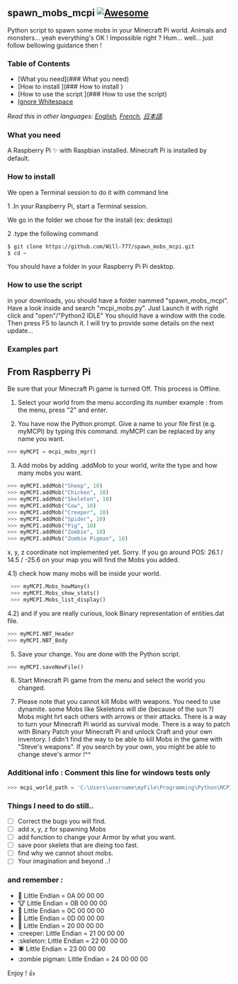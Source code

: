 ## spawn_mobs_mcpi [![Awesome](https://cdn.rawgit.com/sindresorhus/awesome/d7305f38d29fed78fa85652e3a63e154dd8e8829/media/badge.svg)](https://github.com/Will-777/spawn_mobs_mcpi.git)

Python script to spawn some mobs in your Minecraft Pi world.
Animals and monsters... yeah everything's OK !
Impossible right ? Hum... well... just follow bellowing guidance then !


### Table of Contents
 - [What you need](### What you need)
 - [How to install ](### How to install )
 - [How to use the script ](### How to use the script)
  - [Ignore Whitespace](#ignore-whitespace)

*Read this in other languages: [English](README.md), [French](README.fr.md), [日本語](README.ja.md).*

### What you need
A Raspberry Pi :sparkles: with Raspbian installed.
Minecraft Pi is installed by default.

### How to install 

We open a Terminal session to do it with command line

 1 .In your Raspberry Pi, start a Terminal session.

We go in the folder we chose for the install (ex: desktop)

 2 .type the following command
```bash
$ git clone https://github.com/Will-777/spawn_mobs_mcpi.git
$ cd ~
```
You should have a folder in your Raspberry Pi Pi desktop.

### How to use the script 
in your downloads, you should have a folder nammed "spawn_mobs_mcpi".
Have a look inside and search "mcpi_mobs.py".
Just Launch it with right click and "open"/"Python2 IDLE" 
You should have a window with the code. Then press F5 to launch it.
I will try to provide some details on the next update...


### Examples part ###
From Raspberry Pi
-----------------
Be sure that your Minecraft Pi game is turned Off.
This process is Offline.  

1) Select your world from the menu according its number
 example : from the menu, press "2" and enter.

2) You have now the Python prompt. Give a name to your file first (e.g. myMCPI) by typing this command.
 myMCPI can be replaced by any name you want.
```python
>>> myMCPI = mcpi_mobs_mgr()
```

3) Add mobs by adding .addMob to your world, write the type and how many mobs you want.
```python
>>> myMCPI.addMob("Sheep", 10)
>>> myMCPI.addMob("Chicken", 10)
>>> myMCPI.addMob("Skeleton", 10)
>>> myMCPI.addMob("Cow", 10)
>>> myMCPI.addMob("Creeper", 10)
>>> myMCPI.addMob("Spider", 10)
>>> myMCPI.addMob("Pig", 10)
>>> myMCPI.addMob("Zombie", 10)
>>> myMCPI.addMob("Zombie Pigman", 10)

```
 x, y, z coordinate not implemented yet. Sorry.
 If you go around POS: 26.1 / 14.5 / -25.6 on your map
 you will find the Mobs you added.

4.1) check how many mobs will be inside your world.
```python
 >>> myMCPI.Mobs_howMany()
 >>> myMCPI.Mobs_show_stats()
 >>> myMCPI.Mobs_list_display()
```
4.2) and if you are really curious, look Binary representation of entities.dat file.
```python
>>> myMCPI.NBT_Header
>>> myMCPI.NBT_Body
```

5) Save your change. You are done with the Python script.
```python
>>> myMCPI.saveNewFile()
```
6) Start Minecraft Pi game from the menu and select the world you changed.

7) Please note that you cannot kill Mobs with weapons. You need to use dynamite.
 some Mobs like Skeletons will die (because of the sun ?)
 Mobs might hrt each others with arrows or their attacks.
 There is a way to turn your Minecraft Pi world as survival mode.
 There is a way to patch with Binary Patch your Minecraft Pi and unlock Craft
 and your own inventory.
 I didn't find the way to be able to kill Mobs in the game with "Steve's weapons".
 If you search by your own, you might be able to change steve's armor !^^

### Additional info : Comment this line for windows tests only
```python
>>> mcpi_world_path = 'C:\Users\username\myFile\Programming\Python\MCPI'
```


### Things I need to do still..
- [ ] Correct the bugs you will find.
- [ ] add x, y, z for spawning Mobs
- [ ] add function to change your Armor by what you want.
- [ ] save poor skelets that are dieing too fast.
- [ ] find why we cannot shoot mobs.
- [ ] Your imagination and beyond ..!

### and remember :
  - :chicken: Little Endian = 0A 00 00 00
  -  :cow: Little Endian = 0B 00 00 00
  -  :pig: Little Endian = 0C 00 00 00
  -  :sheep: Little Endian = 0D 00 00 00
  -  :zombie: Little Endian = 20 00 00 00
  -  :creeper: Little Endian = 21 00 00 00
  -  :skeleton: Little Endian = 22 00 00 00
  -  :spider: Little Endian = 23 00 00 00
  -  :zombie pigman: Little Endian = 24 00 00 00


Enjoy ! :+1:




